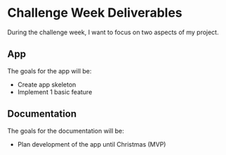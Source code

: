 # Challenge Week Deliverables
During the challenge week, I want to focus on two aspects of my project.

## App
The goals for the app will be:
- Create app skeleton
- Implement 1 basic feature

## Documentation
The goals for the documentation will be:
- Plan development of the app until Christmas (MVP)
